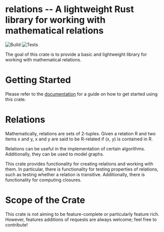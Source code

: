# relations -- A lightweight Rust library for working with mathematical relations

![Build](https://github.com/jmaarleveld/rust-relations/actions/workflows/build.yml/badge.svg)
![Tests](https://github.com/jmaarleveld/rust-relations/actions/workflows/test.yml/badge.svg)

The goal of this crate is to provide a basic and lightweight
library for working with mathematical relations.

# Getting Started 
Please refer to the [documentation](https://docs.rs/relations) 
for a guide on how to get started using this crate. 

# Relations
Mathematically, relations are sets of 2-tuples.
Given a relation R and two items x and y,
x and y are said to be R-related if
(x, y) is contained in R.

Relations can be useful in the implementation of certain
algorithms. Additionally, they can be used to model graphs.

This crate provides functionality for creating
relations and working with them.
In particular, there is functionality for testing
properties of relations, such as testing whether
a relation is transitive.
Additionally, there is functionality for computing
closures.

# Scope of the Crate
This crate is not aiming to be feature-complete
or particularly feature rich.
However, features additions of requests are always welcome;
feel free to contribute!
